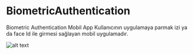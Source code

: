# BiometricAuthentication
Biometric Authentication Mobil App
Kullanıcının uygulamaya parmak izi ya da face Id ile girmesi sağlayan mobil uygulamadır.


![alt text](https://r.resimlink.com/TMVoYG7m.png)
